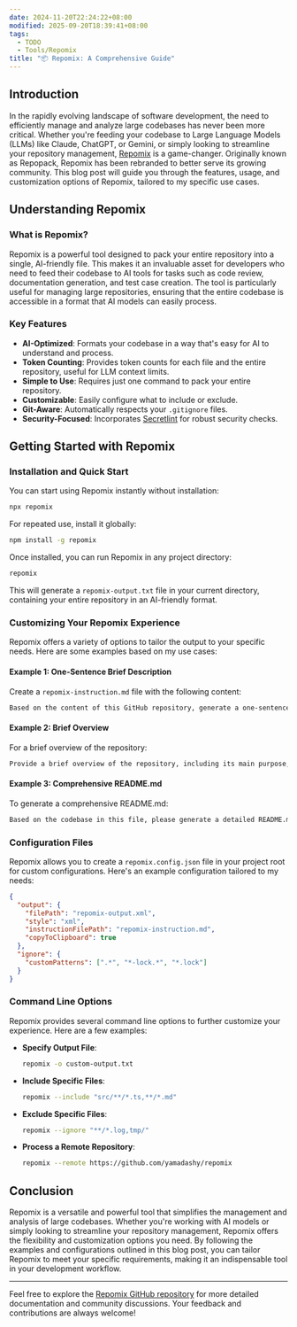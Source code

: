 ```yaml
---
date: 2024-11-20T22:24:22+08:00
modified: 2025-09-20T18:39:41+08:00
tags:
  - TODO
  - Tools/Repomix
title: "📦 Repomix: A Comprehensive Guide"
---
```


## Introduction

In the rapidly evolving landscape of software development, the need to efficiently manage and analyze large codebases has never been more critical. Whether you're feeding your codebase to Large Language Models (LLMs) like Claude, ChatGPT, or Gemini, or simply looking to streamline your repository management, [Repomix](https://github.com/yamadashy/repomix) is a game-changer. Originally known as Repopack, Repomix has been rebranded to better serve its growing community. This blog post will guide you through the features, usage, and customization options of Repomix, tailored to my specific use cases.

## Understanding Repomix

### What is Repomix?

Repomix is a powerful tool designed to pack your entire repository into a single, AI-friendly file. This makes it an invaluable asset for developers who need to feed their codebase to AI tools for tasks such as code review, documentation generation, and test case creation. The tool is particularly useful for managing large repositories, ensuring that the entire codebase is accessible in a format that AI models can easily process.

### Key Features

- **AI-Optimized**: Formats your codebase in a way that's easy for AI to understand and process.
- **Token Counting**: Provides token counts for each file and the entire repository, useful for LLM context limits.
- **Simple to Use**: Requires just one command to pack your entire repository.
- **Customizable**: Easily configure what to include or exclude.
- **Git-Aware**: Automatically respects your `.gitignore` files.
- **Security-Focused**: Incorporates [Secretlint](https://github.com/secretlint/secretlint) for robust security checks.

## Getting Started with Repomix

### Installation and Quick Start

You can start using Repomix instantly without installation:

```bash
npx repomix
```

For repeated use, install it globally:

```bash
npm install -g repomix
```

Once installed, you can run Repomix in any project directory:

```bash
repomix
```

This will generate a `repomix-output.txt` file in your current directory, containing your entire repository in an AI-friendly format.

### Customizing Your Repomix Experience

Repomix offers a variety of options to tailor the output to your specific needs. Here are some examples based on my use cases:

#### Example 1: One-Sentence Brief Description

Create a `repomix-instruction.md` file with the following content:

```markdown
Based on the content of this GitHub repository, generate a one-sentence brief description. The description should highlight the main purpose and key features of the repository.
```

#### Example 2: Brief Overview

For a brief overview of the repository:

```markdown
Provide a brief overview of the repository, including its main purpose, key features, and any notable technologies or frameworks used.
```

#### Example 3: Comprehensive README.md

To generate a comprehensive README.md:

```markdown
Based on the codebase in this file, please generate a detailed README.md that includes an overview of the project, its main features, setup instructions, and usage examples.
```

### Configuration Files

Repomix allows you to create a `repomix.config.json` file in your project root for custom configurations. Here's an example configuration tailored to my needs:

```json
{
  "output": {
    "filePath": "repomix-output.xml",
    "style": "xml",
    "instructionFilePath": "repomix-instruction.md",
    "copyToClipboard": true
  },
  "ignore": {
    "customPatterns": [".*", "*-lock.*", "*.lock"]
  }
}
```

### Command Line Options

Repomix provides several command line options to further customize your experience. Here are a few examples:

- **Specify Output File**:

  ```bash
  repomix -o custom-output.txt
  ```

- **Include Specific Files**:

  ```bash
  repomix --include "src/**/*.ts,**/*.md"
  ```

- **Exclude Specific Files**:

  ```bash
  repomix --ignore "**/*.log,tmp/"
  ```

- **Process a Remote Repository**:

  ```bash
  repomix --remote https://github.com/yamadashy/repomix
  ```

## Conclusion

Repomix is a versatile and powerful tool that simplifies the management and analysis of large codebases. Whether you're working with AI models or simply looking to streamline your repository management, Repomix offers the flexibility and customization options you need. By following the examples and configurations outlined in this blog post, you can tailor Repomix to meet your specific requirements, making it an indispensable tool in your development workflow.

---

Feel free to explore the [Repomix GitHub repository](https://github.com/yamadashy/repomix) for more detailed documentation and community discussions. Your feedback and contributions are always welcome!
